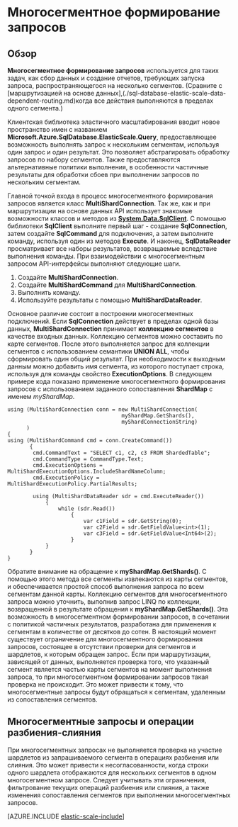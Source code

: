 ﻿<properties 
	pageTitle="Многосегментное формирование запросов" 
	description="Выполнение запросов по сегментам с помощью интерфейсов API эластичного масштабирования." 
	services="sql-database" 
	documentationCenter="" 
	manager="stuartozer" 
	authors="torsteng" 
	editor=""/>

<tags 
	ms.service="sql-database" 
	ms.workload="sql-database" 
	ms.tgt_pltfrm="na" 
	ms.devlang="na" 
	ms.topic="article" 
	ms.date="02/16/2015" 
	ms.author="torsteng@microsoft.com"/>

# Многосегментное формирование запросов
## Обзор
**Многосегментное формирование запросов** используется для таких задач, как сбор данных и создание отчетов, требующих запуска запроса, распространяющегося на несколько сегментов. (Сравните с [маршрутизацией на основе данных],(./sql-database-elastic-scale-data-dependent-routing.md)когда все действия выполняются в пределах одного сегмента.) 

Клиентская библиотека эластичного масштабирования вводит новое пространство имен с названием **Microsoft.Azure.SqlDatabase.ElasticScale.Query**, предоставляющее возможность выполнять запрос к нескольким сегментам, используя один запрос и один результат. Это позволяет абстрагировать обработку запросов по набору сегментов. Также предоставляются альтернативные политики выполнения, в особенности частичные результаты для обработки сбоев при выполнении запросов по нескольким сегментам.  

Главной точкой входа в процесс многосегментного формирования запросов является класс **MultiShardConnection**. Так же, как и при маршрутизации на основе данных API использует знакомые возможности классов и методов из **[System.Data.SqlClient](http://msdn.microsoft.com/library/System.Data.SqlClient(v=vs.110).aspx)**. С помощью библиотеки **SqlClient** выполните первый шаг - создание **SqlConnection**, затем создайте **SqlCommand** для подключения, а затем выполните команду, используя один из методов **Execute**. И наконец, **SqlDataReader** просматривает все наборы результатов, возвращаемые вследствие выполнения команды. При взаимодействии с многосегментным запросом API-интерфейсы выполняют следующие шаги. 

1. Создайте **MultiShardConnection**.
2. Создайте **MultiShardCommand** для **MultiShardConnection**.
3. Выполнить команду.
4. Используйте результаты с помощью **MultiShardDataReader**. 

Основное различие состоит в построении многосегментных подключений. Если **SqlConnection** действует в пределах одной базы данных, **MultiShardConnection** принимает ****коллекцию сегментов**** в качестве входных данных. Коллекцию сегментов можно составить по карте сегментов. После этого выполняется запрос для коллекции сегментов с использованием семантики **UNION ALL**, чтобы сформировать один общий результат. При необходимости к выходным данным можно добавить имя сегмента, из которого поступает строка, используя для команды свойство **ExecutionOptions**. В следующем примере кода показано применение многосегментного формирования запросов с использованием заданного сопоставления **ShardMap** с именем *myShardMap*. 

    using (MultiShardConnection conn = new MultiShardConnection( 
                                        myShardMap.GetShards(), 
                                        myShardConnectionString) 
          ) 
    { 
    using (MultiShardCommand cmd = conn.CreateCommand())
           { 
            cmd.CommandText = "SELECT c1, c2, c3 FROM ShardedTable"; 
            cmd.CommandType = CommandType.Text; 
            cmd.ExecutionOptions = MultiShardExecutionOptions.IncludeShardNameColumn; 
            cmd.ExecutionPolicy = MultiShardExecutionPolicy.PartialResults; 

            using (MultiShardDataReader sdr = cmd.ExecuteReader()) 
            	{ 
                	while (sdr.Read())
                    	{ 
                        	var c1Field = sdr.GetString(0); 
                        	var c2Field = sdr.GetFieldValue<int>(1); 
                        	var c3Field = sdr.GetFieldValue<Int64>(2);
                    	} 
             	} 
           } 
    } 
 

Обратите внимание на обращение к **myShardMap.GetShards()**. С помощью этого метода все сегменты извлекаются из карты сегментов, и обеспечивается простой способ выполнения запроса по всем сегментам данной карты. Коллекцию сегментов для многосегментного запроса можно уточнить, выполнив запрос LINQ по коллекции, возвращенной в результате обращения к **myShardMap.GetShards()**. Эта возможность в многосегментном формировании запросов, в сочетании с политикой частичных результатов, разработана для применения к сегментам в количестве от десятков до сотен.
В настоящий момент существует ограничение для многосегментного формирования запросов, состоящее в отсутствии проверки для сегментов и шардлетов, к которым обращен запрос. Если при маршрутизации, зависящей от данных, выполняется проверка того, что указанный сегмент является частью карты сегментов на момент выполнения запроса, то при многосегментном формировании запросов такая проверка не происходит. Это может привести к тому, что многосегментные запросы будут обращаться к сегментам, удаленным из сопоставления сегментов.

## Многосегментные запросы и операции разбиения-слияния

При многосегментных запросах не выполняется проверка на участие шардлетов из запрашиваемого сегмента в операциях разбиения или слияния. Это может привести к несогласованности, когда строки одного шардлета отображаются для нескольких сегментов в одном многосегментном запросе. Следует учитывать эти ограничения, фильтрование текущих операций разбиения или слияния, а также изменения сопоставления сегментов при выполнении многосегментных запросов.

[AZURE.INCLUDE [elastic-scale-include](../includes/elastic-scale-include.md)]

<!--HONumber=47-->

